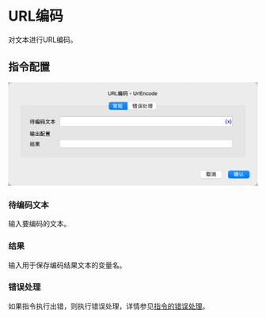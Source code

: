# URL编码

对文本进行URL编码。

## 指令配置

![URL编码常规配置对话框](url_encode_general_config.png)

### 待编码文本

输入要编码的文本。

### 结果

输入用于保存编码结果文本的变量名。

### 错误处理

如果指令执行出错，则执行错误处理，详情参见[指令的错误处理](../../../manual/error_handling.md)。
